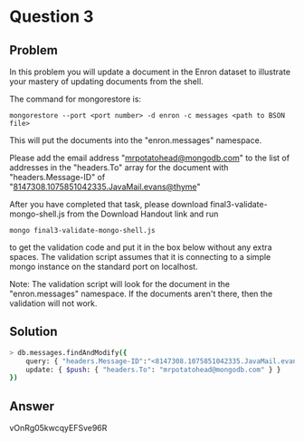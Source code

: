 # Question 3

## Problem

In this problem you will update a document in the Enron dataset to illustrate your mastery of updating documents from the shell.

The command for mongorestore is:
```
mongorestore --port <port number> -d enron -c messages <path to BSON file>
```
This will put the documents into the "enron.messages" namespace.

Please add the email address "mrpotatohead@mongodb.com" to the list of addresses in the "headers.To" array for the document with "headers.Message-ID" of "<8147308.1075851042335.JavaMail.evans@thyme>"

After you have completed that task, please download final3-validate-mongo-shell.js from the Download Handout link and run
```
mongo final3-validate-mongo-shell.js
```
to get the validation code and put it in the box below without any extra spaces. The validation script assumes that it is connecting to a simple mongo instance on the standard port on localhost.

Note: The validation script will look for the document in the "enron.messages" namespace. If the documents aren't there, then the validation will not work.

## Solution
```sh
> db.messages.findAndModify({
    query: { "headers.Message-ID":"<8147308.1075851042335.JavaMail.evans@thyme>" },
    update: { $push: { "headers.To": "mrpotatohead@mongodb.com" } }
})
```

## Answer
vOnRg05kwcqyEFSve96R
